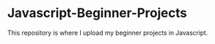 # Javascript-Beginner-Projects
This repository is where I upload my beginner projects in Javascript. 
